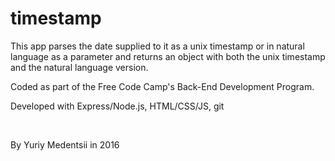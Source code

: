 # timestamp

<p>This app parses the date supplied to it as a unix timestamp or in natural language as a parameter and returns an object with both the unix timestamp and the natural language version.<p>
<p>Coded as part of the Free Code Camp's Back-End Development Program.</p>
<p>Developed with Express/Node.js, HTML/CSS/JS, git</p>
<br>
<p>
By Yuriy Medentsii in 2016
</p>
